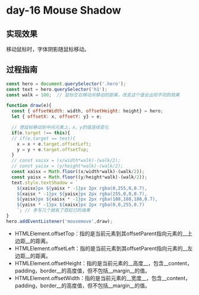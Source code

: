# day-16 Mouse Shadow #



## 实现效果 ##

移动鼠标时，字体阴影随鼠标移动。

## 过程指南 ##

```js
const hero = document.querySelector('.hero');
const text = hero.querySelector('h1');
const walk = 100;  // 鼠标左右移动共移动的距离，改变这个值会出现不同的效果

function draw(e){
  const { offsetWidth: width, offsetHeight: height} = hero;
  let { offsetX: x, offsetY: y} = e;

  // 使鼠标移动到中间元素上，x、y的值连续变化
  if(e.target !== this){
  // if(e.target == text){
    x = x + e.target.offsetLeft;
    y = y + e.target.offsetTop;
  }
  // const xaisx = (x/width*walk)-(walk/2);
  // const yaisx = (y/height*walk)-(walk/2);
  const xaisx = Math.floor((x/width*walk)-(walk/2));
  const yaisx = Math.floor((y/height*walk)-(walk/2));
  text.style.textShadow = `
    ${xaisx}px ${yaisx * -1}px 2px rgba(0,255,0,0.7),
    ${xaisx * -1}px ${yaisx}px 2px rgba(255,0,0,0.7),
    ${yaisx}px ${xaisx * -1}px 2px rgba(188,188,188,0.7),
    ${yaisx * -1}px ${xaisx}px 2px rgba(0,0,255,0.7)      
    `; // 多写几个就有了霓虹灯的效果
}
hero.addEventListener('mousemove',draw);
```

* HTMLElement.offsetTop：指的是当前元素到其offsetParent指向元素的__上边距__的距离。
* HTMLElement.offsetLeft：指的是当前元素到其offsetParent指向元素的__左边距__的距离。
* HTMLElement.offsetHeight：指的是当前元素的__高度__，包含__content，padding，border__的高度值，但不包括__margin__的值。
* HTMLElement.offsetWidth：指的是当前元素的__宽度__，包含__content，padding，border__的高度值，但不包括__margin__的值。